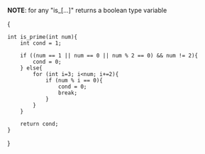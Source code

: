 **NOTE**: for any "is_[...]" returns a boolean type variable

{

    int is_prime(int num){
        int cond = 1;
        
        if ((num == 1 || num == 0 || num % 2 == 0) && num != 2){
            cond = 0;
        } else{
            for (int i=3; i<num; i+=2){
                if (num % i == 0){
                    cond = 0;
                    break;
                }
            }
        }
        
        return cond;
    }
}
